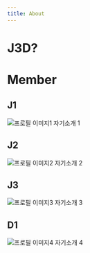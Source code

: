 ```yaml
---
title: About
---
```


# J3D?

# Member

## J1

![프로필 이미지1](./../static/p1.jpg)
자기소개 1

## J2

![프로필 이미지2](./../static/p2.jpg)
자기소개 2

## J3

![프로필 이미지3](../src/components/images/p3.jpg)
자기소개 3

## D1

![프로필 이미지4](../src/components/images/p4.gif)
자기소개 4
